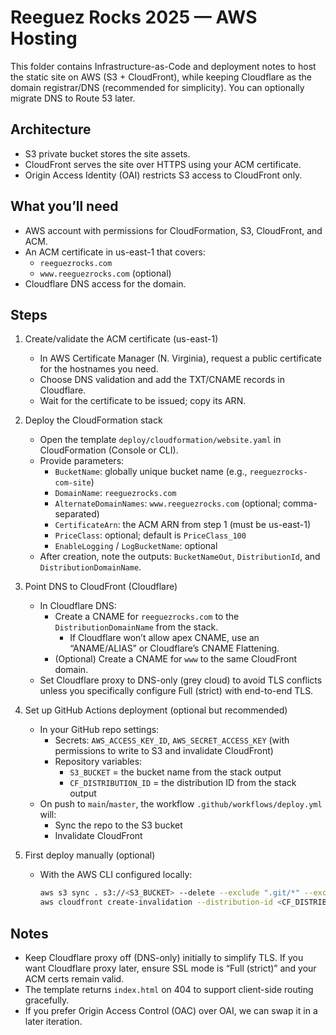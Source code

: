 Reeguez Rocks 2025 — AWS Hosting
================================

This folder contains Infrastructure-as-Code and deployment notes to host the static site on AWS (S3 + CloudFront), while keeping Cloudflare as the domain registrar/DNS (recommended for simplicity). You can optionally migrate DNS to Route 53 later.

Architecture
-----------
- S3 private bucket stores the site assets.
- CloudFront serves the site over HTTPS using your ACM certificate.
- Origin Access Identity (OAI) restricts S3 access to CloudFront only.

What you’ll need
----------------
- AWS account with permissions for CloudFormation, S3, CloudFront, and ACM.
- An ACM certificate in us-east-1 that covers:
  - `reeguezrocks.com`
  - `www.reeguezrocks.com` (optional)
- Cloudflare DNS access for the domain.

Steps
-----
1) Create/validate the ACM certificate (us-east-1)
   - In AWS Certificate Manager (N. Virginia), request a public certificate for the hostnames you need.
   - Choose DNS validation and add the TXT/CNAME records in Cloudflare.
   - Wait for the certificate to be issued; copy its ARN.

2) Deploy the CloudFormation stack
   - Open the template `deploy/cloudformation/website.yaml` in CloudFormation (Console or CLI).
   - Provide parameters:
     - `BucketName`: globally unique bucket name (e.g., `reeguezrocks-com-site`)
     - `DomainName`: `reeguezrocks.com`
     - `AlternateDomainNames`: `www.reeguezrocks.com` (optional; comma-separated)
     - `CertificateArn`: the ACM ARN from step 1 (must be us-east-1)
     - `PriceClass`: optional; default is `PriceClass_100`
     - `EnableLogging` / `LogBucketName`: optional
   - After creation, note the outputs: `BucketNameOut`, `DistributionId`, and `DistributionDomainName`.

3) Point DNS to CloudFront (Cloudflare)
   - In Cloudflare DNS:
     - Create a CNAME for `reeguezrocks.com` to the `DistributionDomainName` from the stack.
       - If Cloudflare won’t allow apex CNAME, use an “ANAME/ALIAS” or Cloudflare’s CNAME Flattening.
     - (Optional) Create a CNAME for `www` to the same CloudFront domain.
   - Set Cloudflare proxy to DNS-only (grey cloud) to avoid TLS conflicts unless you specifically configure Full (strict) with end-to-end TLS.

4) Set up GitHub Actions deployment (optional but recommended)
   - In your GitHub repo settings:
     - Secrets: `AWS_ACCESS_KEY_ID`, `AWS_SECRET_ACCESS_KEY` (with permissions to write to S3 and invalidate CloudFront)
     - Repository variables:
       - `S3_BUCKET` = the bucket name from the stack output
       - `CF_DISTRIBUTION_ID` = the distribution ID from the stack output
   - On push to `main`/`master`, the workflow `.github/workflows/deploy.yml` will:
     - Sync the repo to the S3 bucket
     - Invalidate CloudFront

5) First deploy manually (optional)
   - With the AWS CLI configured locally:
     ```bash
     aws s3 sync . s3://<S3_BUCKET> --delete --exclude ".git/*" --exclude ".github/*" --exclude "deploy/*"
     aws cloudfront create-invalidation --distribution-id <CF_DISTRIBUTION_ID> --paths "/*"
     ```

Notes
-----
- Keep Cloudflare proxy off (DNS-only) initially to simplify TLS. If you want Cloudflare proxy later, ensure SSL mode is “Full (strict)” and your ACM certs remain valid.
- The template returns `index.html` on 404 to support client-side routing gracefully.
- If you prefer Origin Access Control (OAC) over OAI, we can swap it in a later iteration.

